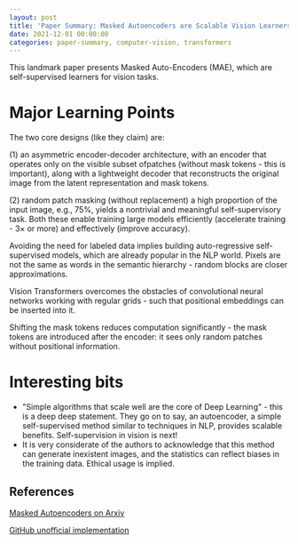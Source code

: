 ```yaml
---
layout: post
title: 'Paper Summary: Masked Autoencoders are Scalable Vision Learners'
date: 2021-12-01 00:00:00
categories: paper-summary, computer-vision, transformers
---
```


This landmark paper presents Masked Auto-Encoders (MAE), which are self-supervised learners for vision tasks. 


Major Learning Points
======
The two core designs (like they claim) are: 

(1) an asymmetric encoder-decoder architecture, with an encoder that operates only on the visible subset ofpatches (without mask tokens - this is important), along with a lightweight decoder that reconstructs the original image from the latent representation and mask tokens. 

(2) random patch masking (without replacement) a high proportion of the input image, e.g., 75%, yields a nontrivial and meaningful self-supervisory task. Both these enable training large models efficiently (accelerate training - 3× or more) and effectively (improve accuracy). 

Avoiding the need for labeled data implies building auto-regressive self-supervised models, which are already popular in the NLP world. Pixels are not the same as words in the semantic hierarchy - random blocks are closer approximations. 

Vision Transformers overcomes the obstacles of convolutional neural networks working with regular grids - such that positional embeddings can be inserted into it. 

Shifting the mask tokens reduces computation significantly - the mask tokens are introduced after the encoder: it sees only random patches without positional information. 


Interesting bits
======

* "Simple algorithms that scale well are the core of Deep Learning" - this is a deep deep statement. They go on to say, an autoencoder, a simple self-supervised method similar to techniques in NLP, provides scalable benefits. Self-supervision in vision is next!
* It is very considerate of the authors to acknowledge that this method can generate inexistent images, and the statistics can reflect biases in the training data. Ethical usage is implied.

References
------

[Masked Autoencoders on Arxiv](https://arxiv.org/abs/2111.06377)

[GitHub unofficial implementation](https://github.com/pengzhiliang/MAE-pytorch)